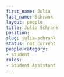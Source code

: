 ```yaml
---
first_name: Julia
last_name: Schrank
layout: people
title: Julia Schrank
position:
slug: julia-schrank
status: not_current
people-category:
- student
roles:
- Student Assistant
---
```



